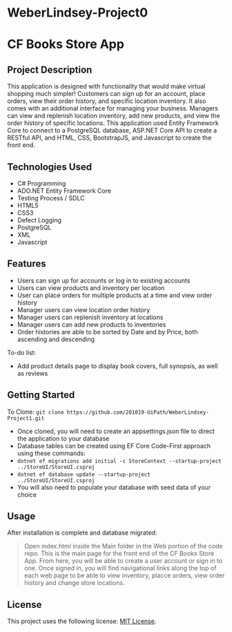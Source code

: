 # WeberLindsey-Project0

# CF Books Store App

## Project Description

This application is designed with functionality that would make virtual shopping much simpler! Customers can sign up for an account, place orders, view their order history, and specific location inventory. It also comes with an additional interface for managing your business. Managers can view and replenish location inventory, add new products, and view the order history of specific locations. This application used Entity Framework Core to connect to a PostgreSQL database, ASP.NET Core API to create a RESTful API, and HTML, CSS, BootstrapJS, and Javascript to create the front end.

## Technologies Used

- C# Programming
- ADO.NET Entity Framework Core
- Testing Process / SDLC
- HTML5
- CSS3
- Defect Logging
- PostgreSQL
- XML
- Javascript

## Features

- Users can sign up for accounts or log in to existing accounts
- Users can view products and inventory per location
- User can place orders for multiple products at a time and view order history
- Manager users can view location order history
- Manager users can replenish inventory at locations
- Manager users can add new products to inventories
- Order histories are able to be sorted by Date and by Price, both ascending and descending

To-do list:

- Add product details page to display book covers, full synopsis, as well as reviews

## Getting Started

To Clone:
`git clone https://github.com/201019-UiPath/WeberLindsey-Project1.git`

- Once cloned, you will need to create an appsettings.json file to direct the application to your database
- Database tables can be created using EF Core Code-First approach using these commands:
- `dotnet ef migrations add initial -c StoreContext --startup-project ../StoreUI/StoreUI.csproj`
- `dotnet ef database update --startup-project ../StoreUI/StoreUI.csproj `
- You will also need to populate your database with seed data of your choice

## Usage

After installation is complete and database migrated:

> Open index.html inside the Main folder in the Web portion of the code repo. This is the main page for the front end of the CF Books Store App.
> From here, you will be able to create a user account or sign in to one.
> Once signed in, you will find navigational links along the top of each web page to be able to view inventory, placce orders, view order history and change store locations.

## License

This project uses the following license: [MIT License](https://github.com/201019-UiPath/WeberLindsey-Project1/blob/main/LICENSE).
